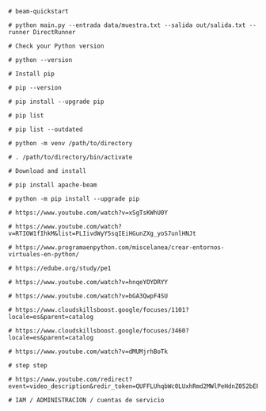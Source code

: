     # beam-quickstart
    
    # python main.py --entrada data/muestra.txt --salida out/salida.txt --runner DirectRunner
    
    # Check your Python version
    
    # python --version
    
    # Install pip
    
    # pip --version
    
    # pip install --upgrade pip
    
    # pip list
    
    # pip list --outdated
    
    # python -m venv /path/to/directory
    
    # . /path/to/directory/bin/activate
    
    # Download and install

    # pip install apache-beam

    # python -m pip install --upgrade pip

    # https://www.youtube.com/watch?v=xSgTsKWhU0Y

    # https://www.youtube.com/watch?v=RTIOW1fIhkM&list=PLIivdWyY5sqIEiHGunZXg_yoS7unlHNJt

    # https://www.programaenpython.com/miscelanea/crear-entornos-virtuales-en-python/
    
    # https://edube.org/study/pe1
    
    # https://www.youtube.com/watch?v=hnqeYOYDRYY
    
    # https://www.youtube.com/watch?v=bGA3QwpF4SU
    
    # https://www.cloudskillsboost.google/focuses/1101?locale=es&parent=catalog
    
    # https://www.cloudskillsboost.google/focuses/3460?locale=es&parent=catalog
    
    # https://www.youtube.com/watch?v=dMUMjrhBoTk 
    
    # step step
    
    # https://www.youtube.com/redirect?event=video_description&redir_token=QUFFLUhqbWc0LUxhRmd2MWlPeHdnZ052bEFwR1dHV3o0UXxBQ3Jtc0trX2NRUDQ5ZzM1U2d2SE8zcVFmWThxeFRtYngtUnNvdlRqMWVoSnhCSHFrTnUxU3BPTzJ3YURyM3ctdWVkLVBTSFVMTlphNnAtenlOcFdfWEN2UkJoeFh4ekNIcy1lWUdIXzcyNENka21kYzFxWFRXcw&q=https%3A%2F%2Fconsole.cloud.google.com%2Fflows%2Fenableapi%3Fapiid%3Dcloudbuild.googleapis.com%2Ccloudscheduler.googleapis.com%2Ccloudfunctions.googleapis.com%2Clogging.googleapis.com&v=hnqeYOYDRYY
    
    # IAM / ADMINISTRACION / cuentas de servicio